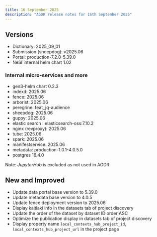 ```yaml
---
title: 16 September 2025
description: "AGDR release notes for 16th September 2025"
---
```


## Versions

- Dictionary: 2025_09_01
- Submission (sheepdog): v2025.06
- Portal: production-7.2.0-5.39.0
- NeSI internal helm chart 1.02


### Internal micro-services and more

- gen3-helm chart 0.2.3
- indexd: 2025.06
- fence: 2025.06
- arborist: 2025.06
- peregrine: feat_jq-audience
- sheepdog: 2025.06
- guppy: 2025.06
- elastic search : elasticsearch-oss:7.10.2
- nginx (revproxy): 2025.06
- tube: 2025.06
- spark: 2025.06
- manifestservice: 2025.06
- metadata: production-1.0.1-4.0.5.0
- postgres 16.4.0

Note: *JupyterHub* is excluded as not used in AGDR.

## New and Improved
  
- Update data portal base version to 5.39.0
- Update metadata base version to 4.0.5
- Update fence deployment version to 2025.06
- Display kaitiaki info in the datasets tab of project discovery
- Update the order of the dataset by dataset ID order ASC
- Optimize the publication display in datasets tab of project discovery
- Display property name `local_contexts_hub_project_id`, `local_contexts_hub_project_url` in the project page


